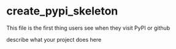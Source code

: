 
# create_pypi_skeleton

This file is the first thing users see when they visit PyPI or github

describe what your project does here
